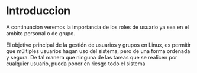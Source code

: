 # Introduccion

A continuacion veremos la importancia de los roles de usuario ya sea en el ambito personal o de grupo.

El objetivo principal de la gestión de usuarios y grupos en Linux, es permitir que múltiples usuarios hagan uso del
sistema, pero de una forma ordenada y segura. De tal manera que ninguna de las tareas que se realicen por cualquier
usuario, pueda poner en riesgo todo el sistema
